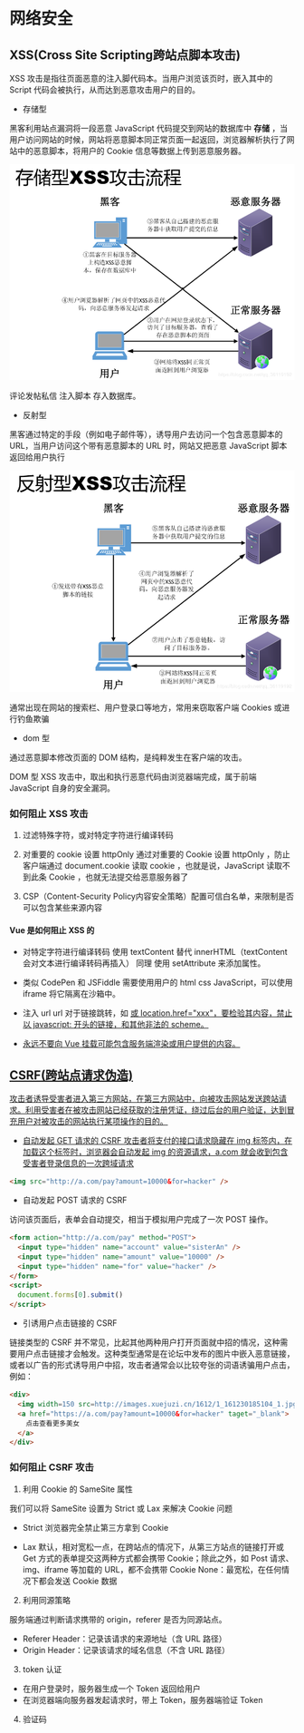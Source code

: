 # 网络安全

## XSS(Cross Site Scripting跨站点脚本攻击)

XSS 攻击是指往页面恶意的注入脚代码本。当用户浏览该页时，嵌入其中的 Script 代码会被执行，从而达到恶意攻击用户的目的。

- 存储型

黑客利用站点漏洞将一段恶意 JavaScript 代码提交到网站的数据库中 **存储** ，当用户访问网站的时候，网站将恶意脚本同正常页面一起返回，浏览器解析执行了网站中的恶意脚本，将用户的 Cookie 信息等数据上传到恶意服务器。

![存储型](./assets/xss1.png)

评论发帖私信 注入脚本 存入数据库。

- 反射型

黑客通过特定的手段（例如电子邮件等），诱导用户去访问一个包含恶意脚本的 URL，当用户访问这个带有恶意脚本的 URL 时，网站又把恶意 JavaScript 脚本返回给用户执行

![反射型](./assets/xss2.png)

通常出现在网站的搜索栏、用户登录口等地方，常用来窃取客户端 Cookies 或进行钓鱼欺骗

- dom 型

通过恶意脚本修改页面的 DOM 结构，是纯粹发生在客户端的攻击。

DOM 型 XSS 攻击中，取出和执行恶意代码由浏览器端完成，属于前端 JavaScript 自身的安全漏洞。

### 如何阻止 XSS 攻击

1. 过滤特殊字符，或对特定字符进行编译转码

2. 对重要的 cookie 设置 httpOnly
   通过对重要的 Cookie 设置 httpOnly ，防止客户端通过 document.cookie 读取 cookie ，也就是说，JavaScript 读取不到此条 Cookie ，也就无法提交给恶意服务器了
3. CSP（Content-Security Policy内容安全策略）配置可信白名单，来限制是否可以包含某些来源内容

#### Vue 是如何阻止 XSS 的

- 对特定字符进行编译转码
  使用 textContent 替代 innerHTML（textContent 会对文本进行编译转码再插入） 同理 使用 setAttribute 来添加属性。

- 类似 CodePen 和 JSFiddle 需要使用用户的 html css JavaScript，可以使用 iframe 将它隔离在沙箱中。

- 注入 url
  url 对于链接跳转，如 <a href="xxx"> 或 location.href="xxx"，要检验其内容，禁止以 javascript: 开头的链接，和其他非法的 scheme。

- 永远不要向 Vue 挂载可能包含服务端渲染或用户提供的内容。

## CSRF(跨站点请求伪造)

攻击者诱导受害者进入第三方网站，在第三方网站中，向被攻击网站发送跨站请求。利用受害者在被攻击网站已经获取的注册凭证，绕过后台的用户验证，达到冒充用户对被攻击的网站执行某项操作的目的。

- 自动发起 GET 请求的 CSRF
  攻击者将支付的接口请求隐藏在 img 标签内，在加载这个标签时，浏览器会自动发起 img 的资源请求，a.com 就会收到包含受害者登录信息的一次跨域请求

```html
<img src="http://a.com/pay?amount=10000&for=hacker" />
```

- 自动发起 POST 请求的 CSRF

访问该页面后，表单会自动提交，相当于模拟用户完成了一次 POST 操作。

```html
<form action="http://a.com/pay" method="POST">
  <input type="hidden" name="account" value="sisterAn" />
  <input type="hidden" name="amount" value="10000" />
  <input type="hidden" name="for" value="hacker" />
</form>
<script>
  document.forms[0].submit()
</script>
```

- 引诱用户点击链接的 CSRF

链接类型的 CSRF 并不常见，比起其他两种用户打开页面就中招的情况，这种需要用户点击链接才会触发。这种类型通常是在论坛中发布的图片中嵌入恶意链接，或者以广告的形式诱导用户中招，攻击者通常会以比较夸张的词语诱骗用户点击，例如：

```html
<div>
  <img width=150 src=http://images.xuejuzi.cn/1612/1_161230185104_1.jpg></img>
  <a href="https://a.com/pay?amount=10000&for=hacker" taget="_blank">
    点击查看更多美女
  </a>
</div>
```

### 如何阻止 CSRF 攻击

1. 利用 Cookie 的 SameSite 属性

我们可以将 SameSite 设置为 Strict 或 Lax 来解决 Cookie 问题

- Strict 浏览器完全禁止第三方拿到 Cookie

- Lax 默认，相对宽松一点，在跨站点的情况下，从第三方站点的链接打开或 Get 方式的表单提交这两种方式都会携带 Cookie；除此之外，如 Post 请求、 img、iframe 等加载的 URL，都不会携带 Cookie
  None：最宽松，在任何情况下都会发送 Cookie 数据

2. 利用同源策略

服务端通过判断请求携带的 origin，referer 是否为同源站点。

- Referer Header：记录该请求的来源地址（含 URL 路径）
- Origin Header：记录该请求的域名信息（不含 URL 路径）

3. token 认证

- 在用户登录时，服务器生成一个 Token 返回给用户
- 在浏览器端向服务器发起请求时，带上 Token，服务器端验证 Token

4. 验证码
